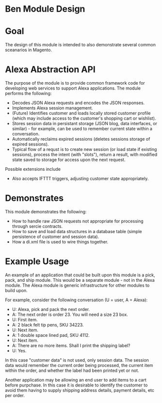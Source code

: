 Ben Module Design
===================

# Goal

The design of this module is intended to also demonstrate several common
sceanarios in Magento.

# Alexa Abstraction API

The purpose of the module is to provide common framework code for
developing web services to support Alexa applications.
The module performs the following:

- Decodes JSON Alexa requests and encodes the JSON responses.
- Implements Alexa session management.
- (Future) Identifies customer and loads locally stored customer profile (which may include access to the customer's shopping cart or wishlist).
- Stores session data in persistant storage (JSON blog, data interfaces, or similar) - for example, can be used to remember current state within a conversation.
- Automatically reclaims expired sessions (deletes sessions storage of expired sessions).
- Typical flow of a requst is to create new session (or load state if existing sessions), process the intent (with "slots"), return a result, with modified state saved to storage for access upon the next request.

Possible extensions include

- Also accepts IFTTT triggers, adjusting customer state appropriately.

# Demonstrates

This module demonstrates the following:

- How to handle raw JSON requests not appropriate for processing through sercie contracts.
- How to save and load data structures in a database table (simple persistence of customer and session data).
- How a di.xml file is used to wire things together.

# Example Usage

An example of an application that could be built upon this module is a
pick, pack, and ship module. This would be a separate module - not in the
Alexa module. The Alexa module is generic infrastructure for other modules
to build upon.

For example, consider the following conversation (U = user, A = Alexa):

- U: Alexa, pick and pack the next order.
- A: The next order is order 23. You will need a size 23 box. 
- U: First item.
- A: 2 black felt tip pens, SKU 34223.
- U: Next item.
- A: 1 double space lined pad, SKU 4112.
- U: Next item.
- A: There are no more items. Shall I print the shipping label?
- U: Yes.

In this case "customer data" is not used, only session data. The session
data would remember the current order being processed, the current item
within the order, and whether the label had been printed yet or not.

Another application may be allowing an end user to add items to a cart
before purpchase. In this case it is desirable to identify the customer
to avoid them having to supply shipping address details, payment details,
etc per order.
